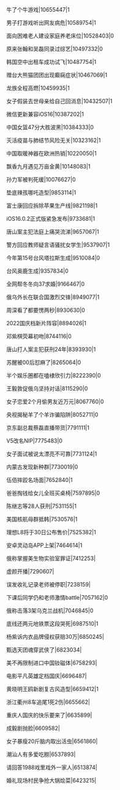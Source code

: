 牛了个牛游戏|10655447|1

男子打游戏听出网友病危|10589754|1

面向困难老人建设家庭养老床位|10528403|0

原来张翰和吴磊同录过综艺|10497332|0

韩国空中出租车成功试飞|10487754|1

赠台大熊猫团团出现癫痫症状|10467069|1

龙族全程高燃|10459935|1

女子假装去世母亲给自己回消息|10432507|1

微信更新兼容iOS16|10387202|1

中国女篮47分大胜波黑|10384333|0

灭活疫苗与肺结节风险无关|10323162|1

中国取暖神器在欧洲热销|10220050|1

飘香九月遇见万亩金黄|10148083|1

孙力军被判死缓|10076627|0

垫底辣孩哪吒造型|9853114|1

富士康回应拆除苹果生产线|9821198|1

iOS16.0.2正式版紧急发布|9733681|1

唐山案主犯法庭上痛哭流涕|9657067|1

警方回应教师疑言语骚扰女学生|9537907|1

今年第15号台风塔拉斯生成|9510084|0

台风奥鹿生成|9357834|0

全网帮冬冬向37求婚|9166467|0

俄乌外长在联合国激烈交锋|8949077|1

周深看了都要愣两秒|8930630|0

2022国庆档新片阵容|8894026|1

邓紫棋荧幕初吻|8744116|0

唐山打人案主犯获刑24年|8393930|1

苏醒被00后怼麻了|8265064|0

半个娱乐圈都在嗑棣欣引力|8222390|0

王毅敦促俄乌坚持对话|8115290|0

女子恋爱2个月偷男友近万元|8067760|0

央视揭秘羊了个羊诈骗陷阱|8052711|0

京东副总裁蔡磊直播带货|7791111|1

V5改名NIP|7775483|0

女子面试被说太漂亮不可靠|7731124|1

内蒙古发现新种群|7730019|0

伍佰摔跤名场面|7652840|1

爸爸掏钱给女儿全班买桌椅|7597895|0

陈继志等28人获刑|7531155|1

美国核航母群抵韩|7530576|1

理想L8将于30日公布售价|7525382|1

安卓灵动岛APP上架|7464614|1

俄称掌握美生物实验室罪证|7412253|

虚颜开播|7290607|

误发收礼记录老师被停职|7238159|

下课后同学仍和老师激情battle|7057162|0

俄称击落3架乌克兰战机|7046845|0

底线还两元地铁票这段哭死|6987510|1

杨紫诉内衣品牌侵权获赔30万|6850245|

甄选天团魂穿武侠了|6823034|

美不再限制进口中国钕磁体|6758293|

电影平凡英雄定档国庆|6696487|

黄晓明王鸥新剧复古风造型|6659412|1

浙江衢州8车追尾1死2伤|6655662|

重庆人国庆的快乐要来了|6635899|

成毅剧抛脸|6609582|

女子暴瘦20斤脑内取出活虫|6561860|

潮汕人有多爱吃朥|6537893|

请回答1988戏里戏外一家人|6513874|

婚礼现场村民争抢大锅烩菜|6423215|

